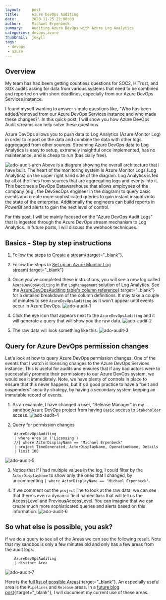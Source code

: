 ```yaml
---
layout:     post
title:      Azure DevOps Auditing
date:       2020-11-25 22:00:00
author:     Michael Erpenbeck
summary:    Auditing Azure DevOps with Azure Log Analytics
categories: devops,azure
thumbnail:  jekyll
tags:
 - devops
 - azure
---
```


## Overview ##

My team has had beem getting countless questions for SOC2, HiTrust, and SOX audits asking for data from various systems that need to be combined and reported on with short deadlines, especially from our Azure DevOps Services instance.

I found myself wanting to answer simple questions like, "Who has been added/removed from our Azure DevOps Services instance and who made these changes?".  In this quick post, I will show you how Azure DevOps Audit streams can help solve these questions.

Azure DevOps allows you to push data to Log Analytics (Azure Monitor Log) in order to report on the data and combine the data with other logs aggregaged from other sources. Streaming Azure DevOps data to Log Analytics is easy to setup, extremely insightful once implemented, has no maintenance, and is cheap to run (basicially free).

![ado-audit-arch](/assets/2020-11-25-ado-auditing/ado-audit-arch.png)
Above is a diagram showing the overall architecture that I have built.  The heart of the monitoring system is Azure Monitor Logs (Log Analytics) on the upper right hand side of the diagram.  Log Analytics is fed by all of the lines from sources that are aggregating logs and events into it.  This becomes a DevOps Datawarehouse that allows employees of the company (e.g., the DevSecOps engineer in the diagram) to query basic events and create more sophisticated queries to gain instant insights into the state of the enterprise.  Additionally the engineers can build reports in PowerBI and alerts to gain the next level of control.

For this post, I will be mainly focused on the "Azure DevOps Audit Logs" that is ingested through the Azure DevOps stream mechanism to Log Analytics.  In future posts, I will discuss the webhook techniques.

## Basics - Step by step instructions ##

1. Follow the steps to [Create a stream](https://docs.microsoft.com/en-us/azure/devops/organizations/audit/auditing-streaming?view=azure-devops#create-a-stream){:target="_blank"}.

2. Follow the steps to [Set up an Azure Monitor Log stream](https://docs.microsoft.com/en-us/azure/devops/organizations/audit/auditing-streaming?view=azure-devops#set-up-an-azure-monitor-log-stream){:target="_blank"}

3. Once you've completed these instructions, you will see a new log called `AzureDevOpsAuditing` in the `LogManagement` solution of Log Analytics.  See the [AzureDevOpsAuditing table's column reference](https://docs.microsoft.com/en-us/azure/azure-monitor/reference/tables/AzureDevOpsAuditing){:target="_blank"} for a detailed breakdown of the column definitions.  It may take a couple of minutes to see `AzureDevOpsAuditing` as it won't appear until events occur in Azure DevOps.
![ado-audit-1](/assets/2020-11-25-ado-auditing/ado-audit-1.png)

4. Click the eye icon that appears next to the `AzureDevOpsAuditing` and it will generate a query that will show you the raw data.
![ado-audit-2](/assets/2020-11-25-ado-auditing/ado-audit-2.png)
5. The raw data will look something like this.
![ado-audit-3](/assets/2020-11-25-ado-auditing/ado-audit-3.png)

## Query for Azure DevOps permission changes ##

Let's look at how to query Azure DevOps permission changes.  One of the events that I watch is licensing changes to the Azure DevOps Services instance.  This is useful for audits and ensures that if any bad actors were to successfully promote their permissions to our Azure DevOps system, we would see it immediately. Note, we have plenty of controls in place to ensure that this never happens, but it's a good practice to have a "belt and suspenders" security strategy, by having a secondary system keeping an immutable record of events.

1. As an example, I have changed a user, "Release Manager" in my sandbox Azure DevOps project from having `Basic` access to `Stakeholder` access.
![ado-audit-4](/assets/2020-11-25-ado-auditing/ado-audit-4.png)

2. Query for permission changes

```
    AzureDevOpsAuditing 
    | where Area in ('Licensing')
    //| where ActorDisplayName == 'Michael Erpenbeck'
    | project TimeGenerated, ActorDisplayName, OperationName, Details
    | limit 100
```
![ado-audit-5](/assets/2020-11-25-ado-auditing/ado-audit-5.png)

3. Notice that if I had multiple values in the log, I could filter by the `ActorDisplayName` to show only the ones that I changed, by uncommenting `| where ActorDisplayName == 'Michael Erpenbeck'`.

4. If we comment out the `project` line to look at the raw data, we can see that there's even a dynamic field named `Data` that will tell us the AccessLevel and PreviousAccessLevel.  You can imagine that we can create much more sophisticated queries and alerts based on this information.
![ado-audit-6](/assets/2020-11-25-ado-auditing/ado-audit-6.png)

## So what else is possible, you ask? ##

If we do a query to see all of the Areas we can see the following result.  Note that my sandbox is only a few minutes old and only has a few areas from the audit logs.
```
    AzureDevOpsAuditing 
    | distinct Area
```

![ado-audit-7](/assets/2020-11-25-ado-auditing/ado-audit-7.png)

Here is the [full list of possible Areas](https://docs.microsoft.com/en-us/azure/devops/organizations/audit/azure-devops-auditing?view=azure-devops&tabs=preview-page#areas){:target="_blank"}.  An especially useful area is the `Pipelines` and `Release` areas.  In a [future blog post](https://code.erpenbeck.io/devops,azure/2020/11/28/ado-release-auditing/){:target="_blank"}, I will document my current use of these areas.
